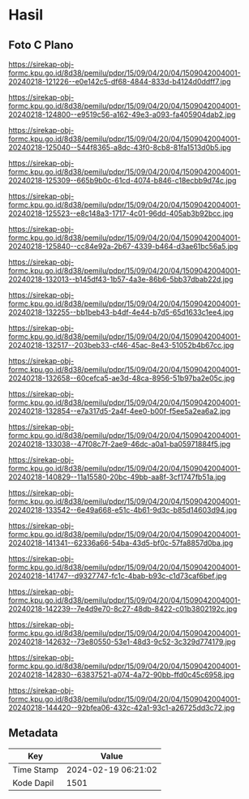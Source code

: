 # Hasil

## Foto C Plano

https://sirekap-obj-formc.kpu.go.id/8d38/pemilu/pdpr/15/09/04/20/04/1509042004001-20240218-121226--e0e142c5-df68-4844-833d-b4124d0ddff7.jpg

https://sirekap-obj-formc.kpu.go.id/8d38/pemilu/pdpr/15/09/04/20/04/1509042004001-20240218-124800--e9519c56-a162-49e3-a093-fa405904dab2.jpg

https://sirekap-obj-formc.kpu.go.id/8d38/pemilu/pdpr/15/09/04/20/04/1509042004001-20240218-125040--544f8365-a8dc-43f0-8cb8-81fa1513d0b5.jpg

https://sirekap-obj-formc.kpu.go.id/8d38/pemilu/pdpr/15/09/04/20/04/1509042004001-20240218-125309--665b9b0c-61cd-4074-b846-c18ecbb9d74c.jpg

https://sirekap-obj-formc.kpu.go.id/8d38/pemilu/pdpr/15/09/04/20/04/1509042004001-20240218-125523--e8c148a3-1717-4c01-96dd-405ab3b92bcc.jpg

https://sirekap-obj-formc.kpu.go.id/8d38/pemilu/pdpr/15/09/04/20/04/1509042004001-20240218-125840--cc84e92a-2b67-4339-b464-d3ae61bc56a5.jpg

https://sirekap-obj-formc.kpu.go.id/8d38/pemilu/pdpr/15/09/04/20/04/1509042004001-20240218-132013--b145df43-1b57-4a3e-86b6-5bb37dbab22d.jpg

https://sirekap-obj-formc.kpu.go.id/8d38/pemilu/pdpr/15/09/04/20/04/1509042004001-20240218-132255--bb1beb43-b4df-4e44-b7d5-65d1633c1ee4.jpg

https://sirekap-obj-formc.kpu.go.id/8d38/pemilu/pdpr/15/09/04/20/04/1509042004001-20240218-132517--203beb33-cf46-45ac-8e43-51052b4b67cc.jpg

https://sirekap-obj-formc.kpu.go.id/8d38/pemilu/pdpr/15/09/04/20/04/1509042004001-20240218-132658--60cefca5-ae3d-48ca-8956-51b97ba2e05c.jpg

https://sirekap-obj-formc.kpu.go.id/8d38/pemilu/pdpr/15/09/04/20/04/1509042004001-20240218-132854--e7a317d5-2a4f-4ee0-b00f-f5ee5a2ea6a2.jpg

https://sirekap-obj-formc.kpu.go.id/8d38/pemilu/pdpr/15/09/04/20/04/1509042004001-20240218-133038--47f08c7f-2ae9-46dc-a0a1-ba05971884f5.jpg

https://sirekap-obj-formc.kpu.go.id/8d38/pemilu/pdpr/15/09/04/20/04/1509042004001-20240218-140829--11a15580-20bc-49bb-aa8f-3cf1747fb51a.jpg

https://sirekap-obj-formc.kpu.go.id/8d38/pemilu/pdpr/15/09/04/20/04/1509042004001-20240218-133542--6e49a668-e51c-4b61-9d3c-b85d14603d94.jpg

https://sirekap-obj-formc.kpu.go.id/8d38/pemilu/pdpr/15/09/04/20/04/1509042004001-20240218-141341--62336a66-54ba-43d5-bf0c-57fa8857d0ba.jpg

https://sirekap-obj-formc.kpu.go.id/8d38/pemilu/pdpr/15/09/04/20/04/1509042004001-20240218-141747--d9327747-fc1c-4bab-b93c-c1d73caf6bef.jpg

https://sirekap-obj-formc.kpu.go.id/8d38/pemilu/pdpr/15/09/04/20/04/1509042004001-20240218-142239--7e4d9e70-8c27-48db-8422-c01b3802192c.jpg

https://sirekap-obj-formc.kpu.go.id/8d38/pemilu/pdpr/15/09/04/20/04/1509042004001-20240218-142632--73e80550-53e1-48d3-9c52-3c329d774179.jpg

https://sirekap-obj-formc.kpu.go.id/8d38/pemilu/pdpr/15/09/04/20/04/1509042004001-20240218-142830--63837521-a074-4a72-90bb-ffd0c45c6958.jpg

https://sirekap-obj-formc.kpu.go.id/8d38/pemilu/pdpr/15/09/04/20/04/1509042004001-20240218-144420--92bfea06-432c-42a1-93c1-a26725dd3c72.jpg


## Metadata

| Key        | Value               |
| ---------- | ------------------- |
| Time Stamp | 2024-02-19 06:21:02 |
| Kode Dapil | 1501                |



